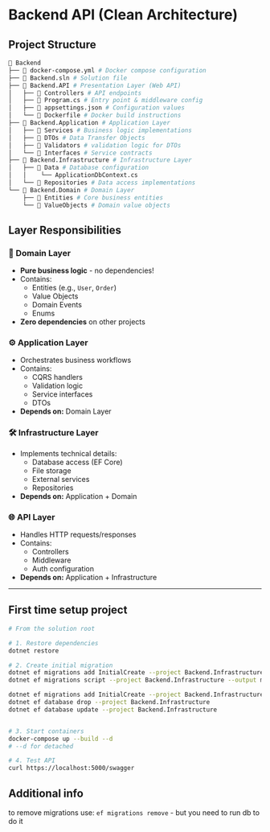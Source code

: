 # Backend API (Clean Architecture)

## Project Structure
``` bash
📂 Backend
├── 📄 docker-compose.yml # Docker compose configuration
├── 📄 Backend.sln # Solution file
├── 📂 Backend.API # Presentation Layer (Web API)
│   ├── 📂 Controllers # API endpoints
│   ├── 📄 Program.cs # Entry point & middleware config
│   ├── 📄 appsettings.json # Configuration values
│   └── 📄 Dockerfile # Docker build instructions
├── 📂 Backend.Application # Application Layer
│   ├── 📂 Services # Business logic implementations
│   ├── 📂 DTOs # Data Transfer Objects
│   ├── 📂 Validators # validation logic for DTOs
│   └── 📂 Interfaces # Service contracts
├── 📂 Backend.Infrastructure # Infrastructure Layer
│   ├── 📂 Data # Database configuration
│   │    └── ApplicationDbContext.cs
│   └── 📂 Repositories # Data access implementations
└── 📂 Backend.Domain # Domain Layer
    ├── 📂 Entities # Core business entities
    └── 📂 ValueObjects # Domain value objects
```


## Layer Responsibilities

### 🎯 Domain Layer
- **Pure business logic** - no dependencies!
- Contains:
  - Entities (e.g., `User`, `Order`)
  - Value Objects
  - Domain Events
  - Enums
- **Zero dependencies** on other projects

### ⚙️ Application Layer
- Orchestrates business workflows
- Contains:
  - CQRS handlers
  - Validation logic
  - Service interfaces
  - DTOs
- **Depends on:** Domain Layer

### 🛠️ Infrastructure Layer
- Implements technical details:
  - Database access (EF Core)
  - File storage
  - External services
  - Repositories
- **Depends on:** Application + Domain

### 🌐 API Layer
- Handles HTTP requests/responses
- Contains:
  - Controllers
  - Middleware
  - Auth configuration
- **Depends on:** Application + Infrastructure

---


## First time setup project
``` bash
# From the solution root

# 1. Restore dependencies
dotnet restore

# 2. Create initial migration
dotnet ef migrations add InitialCreate --project Backend.Infrastructure
dotnet ef migrations script --project Backend.Infrastructure --output migrations.sql

dotnet ef migrations add InitialCreate --project Backend.Infrastructure
dotnet ef database drop --project Backend.Infrastructure
dotnet ef database update --project Backend.Infrastructure


# 3. Start containers
docker-compose up --build --d
# --d for detached

# 4. Test API
curl https://localhost:5000/swagger
```


## Additional info
to remove migrations use: 
`ef migrations remove` - but you need to run db to do it